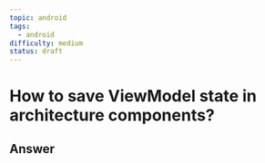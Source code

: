 ```yaml
---
topic: android
tags:
  - android
difficulty: medium
status: draft
---
```


# How to save ViewModel state in architecture components?

## Answer


